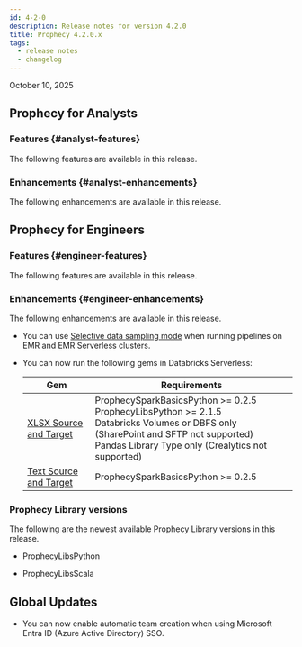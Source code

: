 ```yaml
---
id: 4-2-0
description: Release notes for version 4.2.0
title: Prophecy 4.2.0.x
tags:
  - release notes
  - changelog
---
```


October 10, 2025

## Prophecy for Analysts

### Features {#analyst-features}

The following features are available in this release.

### Enhancements {#analyst-enhancements}

The following enhancements are available in this release.

## Prophecy for Engineers

### Features {#engineer-features}

The following features are available in this release.

### Enhancements {#engineer-enhancements}

The following enhancements are available in this release.

- You can use [Selective data sampling mode](/engineers/data-sampling) when running pipelines on EMR and EMR Serverless clusters.

- You can now run the following gems in Databricks Serverless:

  | Gem                                       | Requirements                                                                                                                                                                                       |
  | ----------------------------------------- | -------------------------------------------------------------------------------------------------------------------------------------------------------------------------------------------------- |
  | [XLSX Source and Target](/engineers/xlsx) | ProphecySparkBasicsPython >= 0.2.5<br/>ProphecyLibsPython >= 2.1.5<br/>Databricks Volumes or DBFS only (SharePoint and SFTP not supported)<br/>Pandas Library Type only (Crealytics not supported) |
  | [Text Source and Target](/engineers/text) | ProphecySparkBasicsPython >= 0.2.5                                                                                                                                                                 |

### Prophecy Library versions

The following are the newest available Prophecy Library versions in this release.

- ProphecyLibsPython

- ProphecyLibsScala

## Global Updates

- You can now enable automatic team creation when using Microsoft Entra ID (Azure Active Directory) SSO.
